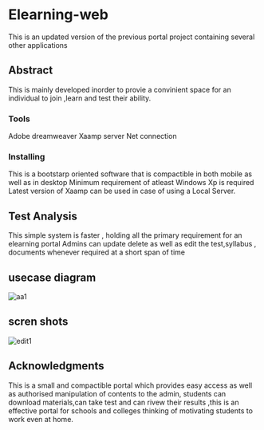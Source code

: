 # Elearning-web
This is an updated version of the previous portal project containing several other applications 

## Abstract

This is mainly developed inorder to provie a convinient space for an individual to join ,learn and test their ability.

### Tools

Adobe dreamweaver
Xaamp server
Net connection

### Installing

This is a bootstarp oriented software that is compactible in both mobile as well as in desktop
Minimum requirement of atleast Windows Xp is required
Latest version of Xaamp can be used in case of using a Local Server.

## Test Analysis

This simple system is faster , holding all the primary requirement for an elearning portal
Admins can update delete as well as edit the test,syllabus , documents whenever required at a short span of time

## usecase diagram
  ![aa1](https://user-images.githubusercontent.com/43899938/70845709-c5669f80-1e77-11ea-8847-c282dc5438d3.jpg)
  
## scren shots

![edit1](https://user-images.githubusercontent.com/43899938/70845963-9c93d980-1e7a-11ea-9893-98467d02fae9.png)

## Acknowledgments

This is a small and compactible portal which provides easy access as well as authorised manipulation of contents to the admin,
students can download materials,can take test and can rivew their results ,this is an effective portal for schools and colleges thinking of motivating students to work even at home.
